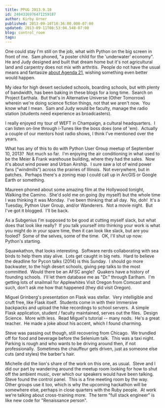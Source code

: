 ```yaml
---
title: PPUG 2013.9.10
id: 2484316976471259187
author: Kirby Urner
published: 2013-09-10T18:36:00.000-07:00
updated: 2013-09-11T08:53:04.548-07:00
blog: control_room
tags: 
---
```


One could stay I'm still on the job, what with Python on the big screen in front of me.  Sam phoned, "a poster child for the 'underwater' economy".  He and Judy designed and built that dream home but it's not agricultural land and carpentry does not mix with arthritis.  People do not have the usual means and fantasize [about Agenda 21](http://mybizmo.blogspot.com/2013/09/ghost-cities.html), wishing something even better would happen.

My idea for high desert secluded schools, boarding schools, but with plenty of bandwidth, has been baking in these blogs for a long time.  Search on Project Earthala.  But that's in Alternative Universe (Other Tomorrow) wherein we're doing science fiction things, not that we aren't now.  You know what I mean.  Sam and Judy would be faculty, manage the radio station (students need experience as broadcasters).

I really enjoyed my tour of WEFT in Champaign, a cultural headquarters.  I can listen on-line through i-Tunes like the boss does (one of 'em).  Actually a couple of our mentors host radio shows, I think I've mentioned over the years.

What has any of this to do with Python User Group meetup of September 10, 2013?  Not much so far.  I'm enjoying the air conditioning in what used to be the Meier & Frank warehouse building, where they had the sales.  Now it's about wind power and Urban Airship.  I sure saw a lot of wind power fans ("windmills") across the prairies of Illinois.  Not everywhere, but in patches.  Perhaps there's a zoning map I could call up in ArcGIS or Google Earth or something.

Maureen phoned about some amazing film at the Hollywood tonight, Walking the Camino.  She'd sold me on going (by myself) but the whole time I was thinking it was Monday.  I've been thinking that all day.  No, doh!  It's a Tuesday, Python User Group, and/or Wanderers.  Not a movie night.  But I've got it blogged.  I'll be back.

As a Subgenius I'm supposed to be good at cutting myself slack, but what does that look like really?  If you talk yourself into thinking your work is what you might do in your spare time, then it can look like slack, but are you fooled?  Some of the selves, some of the time.  OK, I'll shut up now:  Python's starting.

Squawkathon, that looks interesting.  Software nerds collaborating with sea birds to help them stay alive.  Lots get caught in big nets.  Hard to believe the deadline for Pycon talks (2014) is this Sunday.  I should go more backwater, to the high desert schools, giving pep talks to the most committed.  Would there be an AFSC angle?  Quakers have a history of founding schools.  I'll let them database me as "Dr." through Earlham.  I'm getting lots of snailmail for Applewhites Visit Oregon from Comcast and such, don't ask me how that happened (they did visit Oregon). 

Miguel Grinberg's presentation on Flask was stellar.  Very intelligible and cruft free, like Flask itself.  Students come in with their Immersive backpacks and upload the hike recordings to school servers.  A simple Flask application, student / faculty maintained, serves out the files.  Design Science.  More with less.  Read Miguel's tutorial -- many nods.  He's a great teacher.  He made a joke about his accent, which I found charming.

Steve was passing out though, still recovering from Chicago.  We trundled off for food and beverage before the Selenium talk.  This was a taxi night.  Parking is rough and who wants to be driving around then, if not professionally.  Sometimes the chauffeur gets driven, just as someone else cuts (and styles) the barber's hair. 

Michelle did the lion's share of the work on this one, as usual.  Steve and I did our part by wandering around the meetup room looking for how to shut off the ambient music, over which our speakers would have been talking.  Steve found the control panel.  This is a fine meeting room by the way.  Other groups use it too, which is why the upcoming hackathon will be somewhere else, perhaps in close quarters with the Ruby people.  At work we're talking about cross-training more.  The term "full stack engineer" is like new code for "Renaissance person".
